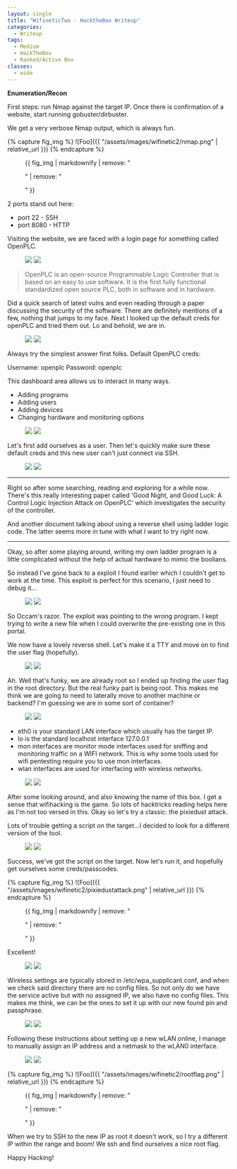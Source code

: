 ```yaml
---
layout: single
title: "WifineticTwo - HacktheBox Writeup"
categories:
  - Writeup
tags:
  - Medium
  - HackTheBox
  - Ranked/Active Box
classes:
  - wide
---
```



**Enumeration/Recon**


First steps: run Nmap against the target IP. Once there is confirmation of a website, start running gobuster/dirbuster.

We get a very verbose Nmap output, which is always fun. 

{% capture fig_img %}
![Foo]({{ "/assets/images/wifinetic2/nmap.png" | relative_url }})
{% endcapture %}

<figure>
  {{ fig_img | markdownify | remove: "<p>" | remove: "</p>" }}
</figure>

2 ports stand out here: 

* port 22 - SSH
* port 8080 - HTTP

Visiting the website, we are faced with a login page for something called OpenPLC. 

<figure class="half">
    <a href="/assets/images/wifinetic2/login.png"><img src="/assets/images/wifinetic2/login.png"></a>
    <a href="/assets/images/wifinetic2/researchgate.png"><img src="/assets/images/wifinetic2/researchgate.png"></a>
</figure>

> OpenPLC is an open-source Programmable Logic Controller that is based on an easy to use software. It is the first fully functional standardized open source PLC, both in software and in hardware.

Did a quick search of latest vulns and even reading through a paper discussing the security of the software. There are definitely mentions of a few, nothing that jumps to my face. 
Next I looked up the default creds for openPLC and tried them out. 
Lo and behold, we are in. 

<figure class="half">
    <a href="/assets/images/wifinetic2/defaults.png"><img src="/assets/images/wifinetic2/defaults.png"></a>
    <a href="/assets/images/wifinetic2/defaultcreds.png"><img src="/assets/images/wifinetic2/defaultcreds.png"></a>
</figure>

Always try the simplest answer first folks. 
Default OpenPLC creds:

Username: openplc
Password: openplc

This dashboard area allows us to interact in many ways. 

* Adding programs
* Adding users
* Adding devices
* Changing hardware and monitoring options

<figure class="half">
    <a href="/assets/images/wifinetic2/uploadprog.png"><img src="/assets/images/wifinetic2/uploadprog.png"></a>
    <a href="/assets/images/wifinetic2/currentusers.png"><img src="/assets/images/wifinetic2/currentusers.png"></a>
</figure>


Let's first add ourselves as a user. Then let's quickly make sure these default creds and this new user can't just connect via SSH. 


<figure class="half">
    <a href="/assets/images/wifinetic2/addmeli.png"><img src="/assets/images/wifinetic2/addmeli.png"></a>
    <a href="/assets/images/wifinetic2/sshtry.png"><img src="/assets/images/wifinetic2/sshtry.png"></a>
</figure>

----

Right so after some searching, reading and exploring for a while now. 
There's this really interesting paper called 'Good Night, and Good Luck: A Control Logic
Injection Attack on OpenPLC' which investigates the security of the controller. 

And another document talking about using a reverse shell using ladder logic code. 
The latter seems more in tune with what I want to try right now.

----

Okay, so after some playing around, writing my own ladder program is a little complicated without the help of actual hardware to mimic the boolians.

So instead I've gone back to a exploit I found earlier which I couldn't get to work at the time. This exploit is perfect for this scenario, I just need to debug it...

<figure class="half">
    <a href="/assets/images/wifinetic2/exploitfile.png"><img src="/assets/images/wifinetic2/exploitfile.png"></a>
    <a href="/assets/images/wifinetic2/error.png"><img src="/assets/images/wifinetic2/error.png"></a>
</figure>

So Occam's razor. The exploit was pointing to the wrong program. I kept trying to write a new file when I could overwrite the pre-existing one in this portal. 

We now have a lovely reverse shell. Let's make it a TTY and move on to find the user flag (hopefully).

<figure class="half">
    <a href="/assets/images/wifinetic2/reverseshell.png"><img src="/assets/images/wifinetic2/reverseshell.png"></a>
    <a href="/assets/images/wifinetic2/userflag.png"><img src="/assets/images/wifinetic2/userflag.png"></a>
</figure>

Ah. Well that's funky, we are already root so I ended up finding the user flag in the root directory. But the real funky part is being root.
This makes me think we are going to need to laterally move to another machine or backend? I'm guessing we are in some sort of container?

<figure class="half">
    <a href="/assets/images/wifinetic2/ipa.png"><img src="/assets/images/wifinetic2/ipa.png"></a>
    <a href="/assets/images/wifinetic2/hacktrickswifi.png"><img src="/assets/images/wifinetic2/hacktrickswifi.png"></a>
</figure>

* eth0 is your standard LAN interface which usually has the target IP.
* lo is the standard localhost interface 127.0.0.1 
* mon interfaces are monitor mode interfaces used for sniffing and monitoring traffic on a WIFI network. This is why some tools used for wifi pentesting require you to use mon interfaces. 
* wlan interfaces are used for interfacing with wireless networks. 

<figure class="half">
    <a href="/assets/images/wifinetic2/hacktricks2.png"><img src="/assets/images/wifinetic2/hacktricks2.png"></a>
    <a href="/assets/images/wifinetic2/hacktricks3.png"><img src="/assets/images/wifinetic2/hacktricks3.png"></a>
</figure>

After some looking around, and also knowing the name of this box. I get a sense that wifihacking is the game. So lots of hacktricks reading helps here as I'm not too versed in this. 
Okay so let's try a classic: the pixiedust attack. 

Lots of trouble getting a script on the target...I decided to look for a different version of the tool. 

<figure class="half">
    <a href="/assets/images/wifinetic2/pythonpixie.png"><img src="/assets/images/wifinetic2/pythonpixie.png"></a>
    <a href="/assets/images/wifinetic2/oneshotpy.png"><img src="/assets/images/wifinetic2/oneshotpy.png"></a>
</figure>

Success, we've got the script on the target. Now let's run it, and hopefully get ourselves some creds/passcodes.

{% capture fig_img %}
![Foo]({{ "/assets/images/wifinetic2/pixiedustattack.png" | relative_url }})
{% endcapture %}

<figure>
  {{ fig_img | markdownify | remove: "<p>" | remove: "</p>" }}
</figure>

Excellent!

<figure class="half">
    <a href="/assets/images/wifinetic2/learningwificonnect.png"><img src="/assets/images/wifinetic2/learningwificonnect.png"></a>
    <a href="/assets/images/wifinetic2/wifistuff.png"><img src="/assets/images/wifinetic2/wifistuff.png"></a>
</figure>

Wireless settings are typically stored in /etc/wpa_supplicant.conf, and when we check said directory there are no config files. 
So not only do we have the service active but with no assigned IP, we also have no config files. 
This makes me think, we can be the ones to set it up with our new found pin and passphrase. 

<figure class="half">
    <a href="/assets/images/wifinetic2/passphrasesetting.png"><img src="/assets/images/wifinetic2/passphrasesetting.png"></a>
    <a href="/assets/images/wifinetic2/runningdaemon.png"><img src="/assets/images/wifinetic2/runningdaemon.png"></a>
</figure>

Following these instructions about setting up a new wLAN online, I manage to manually assign an IP address and a netmask to the wLAN0 interface.

<figure class="half">
    <a href="/assets/images/wifinetic2/settingip.png"><img src="/assets/images/wifinetic2/settingip.png"></a>
    <a href="/assets/images/wifinetic2/sshroot.png"><img src="/assets/images/wifinetic2/sshroot.png"></a>
</figure>

{% capture fig_img %}
![Foo]({{ "/assets/images/wifinetic2/rootflag.png" | relative_url }})
{% endcapture %}

<figure>
  {{ fig_img | markdownify | remove: "<p>" | remove: "</p>" }}
</figure>

When we try to SSH to the new IP as root it doesn't work, so I try a different IP within the range and boom! We ssh and find ourselves a nice root flag. 

Happy Hacking!

